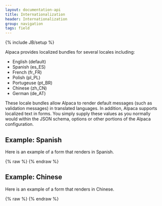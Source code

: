 ```yaml
---
layout: documentation-api
title: Internationalization
header: Internationalization
group: navigation
tags: field
---
```

{% include JB/setup %}

Alpaca provides localized bundles for several locales including:

* English (default)
* Spanish (es_ES)
* French (fr_FR)
* Polish (pl_PL)
* Portugeuse (pt_BR)
* Chinese (zh_CN)
* German (de_AT)

These locale bundles allow Alpaca to render default messages (such as validation messages) in translated languages.
In addition, Alpaca supports localized text in forms.  You simply supply these values as you normally would
within the JSON schema, options or other portions of the Alpaca configuration.

## Example: Spanish

Here is an example of a form that renders in Spanish.

<div id="field1"> </div>
{% raw %}
<script type="text/javascript" id="field1-script">
$.alpaca.setDefaultLocale("es_ES");
$("#field1").alpaca({
    "data": {},
    "options": {
        "fields": {
            "icecream": {
                "optionLabels": ["Vainilla", "Chocolate", "Caf", "Fresa", "Menta"]
            }
        }
    },
    "schema": {
        "title": "Perfil de cliente",
        "description": "Perfil de cliente del helado de la alpaca",
        "type": "object",
        "properties": {
            "name": {
                "title": "Nombre completo",
                "type": "string"
            },
            "age": {
                "title": "Edad",
                "type": "number"
            },
            "icecream": {
                "title": "Helado preferido",
                "type": "string",
                "enum": ["Vanilla", "Chocolate", "Coffee", "Strawberry", "Mint"]
            },
            "address": {
                "title": "Direcci&#243;n de comienzo de la pista en disco",
                "type": "object",
                "properties": {
                    "street": {
                        "title": "Direcci&#243;n de calle",
                        "type": "array",
                        "items": {
                            "type": "string",
                            "maxLength": 30,
                            "minItems": 1,
                            "maxItems": 3
                        }
                    },
                    "city": {
                        "title": "Ciudad",
                        "type": "string"
                    },
                    "state": {
                        "title": "Estado",
                        "type": "string"
                    },
                    "zip": {
                        "title": "C&#243;digo postal",
                        "type": "string"
                    }
                }
            }
        }
    }
});
</script>
{% endraw %}


## Example: Chinese

Here is an example of a form that renders in Chinese.

<div id="field2"> </div>
{% raw %}
<script type="text/javascript" id="field2-script">
$.alpaca.setDefaultLocale("zh_CN");
$("#field2").alpaca({
    "data": {},
    "options": {
        "fields": {
            "icecream": {
                "optionLabels": ["&#39321;&#33609;", "&#24039;&#20811;&#21147;", "&#21654;&#21857;", "&#33609;&#33683;", "&#34180;&#33655;"]
            }
        }
    },
    "schema": {
        "title": "&#29992;&#25143;&#20449;&#24687;",
        "description": "&#38463;&#32819;&#24085;&#20811;&#20892;&#22330;&#20912;&#28608;&#20940;&#24215;&#29992;&#25143;&#20449;&#24687;",
        "type": "object",
        "properties": {
            "name": {
                "title": "&#20840;&#21517;",
                "type": "string"
            },
            "age": {
                "title": "&#24180;&#40836;",
                "type": "number"
            },
            "icecream": {
                "title": "&#26368;&#21916;&#27426;&#30340;&#20912;&#28608;&#20940;",
                "type": "string",
                "enum": ["Vanilla", "Chocolate", "Coffee", "Strawberry", "Mint"]
            },
            "address": {
                "title": "&#23478;&#24237;&#20303;&#22336;",
                "type": "object",
                "properties": {
                    "street": {
                        "title": "&#34903;&#36947;",
                        "type": "array",
                        "items": {
                            "type": "string",
                            "maxLength": 30,
                            "minItems": 1,
                            "maxItems": 3
                        }
                    },
                    "city": {
                        "title": "&#22478;&#24066;",
                        "type": "string"
                    },
                    "state": {
                        "title": "&#24030;&#30465;",
                        "type": "string"
                    },
                    "zip": {
                        "title": "&#37038;&#32534;",
                        "type": "string"
                    }
                }
            }
        }
    }
});
</script>
{% endraw %}